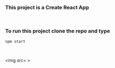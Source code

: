 <h3> This project is a Create React App </h3>

<br>

<h3> To run this project clone the repo and type </h3> 

```npm start```

<br>

<img src= >